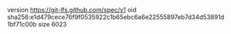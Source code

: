 version https://git-lfs.github.com/spec/v1
oid sha256:e1d479cece76f9f0535922c1b65ebc6a6e22555897eb7d34d53891d1bf71c00b
size 6023
